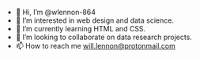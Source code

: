 - 👋 Hi, I’m @wlennon-864
- 👀 I’m interested in web design and data science.
- 🌱 I’m currently learning HTML and CSS.
- 💞️ I’m looking to collaborate on data research projects.
- 📫 How to reach me will.lennon@protonmail.com

<!---
wlennon-864/wlennon-864 is a ✨ special ✨ repository because its `README.md` (this file) appears on your GitHub profile.
You can click the Preview link to take a look at your changes.
--->
